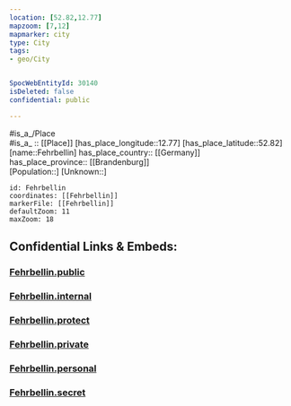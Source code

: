 ```yaml
---
location: [52.82,12.77] 
mapzoom: [7,12] 
mapmarker: city 
type: City
tags:
- geo/City


SpocWebEntityId: 30140
isDeleted: false
confidential: public

---
```

#is_a_/Place  
#is_a_ :: [[Place]] 
[has_place_longitude::12.77] 
[has_place_latitude::52.82] 
[name::Fehrbellin] 
has_place_country:: [[Germany]]  
has_place_province:: [[Brandenburg]]  
[Population::] 
[Unknown::] 


```leaflet
id: Fehrbellin
coordinates: [[Fehrbellin]] 
markerFile: [[Fehrbellin]] 
defaultZoom: 11 
maxZoom: 18
```


## Confidential Links & Embeds: 

### [Fehrbellin.public](/_public/\Earth\Continent\Europe\Europe~Central\Germany\Germany~East\Brandenburg\counties~Brandenburg\Ostprignitz-Ruppin\cities~Ostprignitz-RuppinFehrbellin.public.md) 

### [Fehrbellin.internal](/_internal/\Earth\Continent\Europe\Europe~Central\Germany\Germany~East\Brandenburg\counties~Brandenburg\Ostprignitz-Ruppin\cities~Ostprignitz-RuppinFehrbellin.internal.md) 

### [Fehrbellin.protect](/_protect/\Earth\Continent\Europe\Europe~Central\Germany\Germany~East\Brandenburg\counties~Brandenburg\Ostprignitz-Ruppin\cities~Ostprignitz-RuppinFehrbellin.protect.md) 

### [Fehrbellin.private](/_private/\Earth\Continent\Europe\Europe~Central\Germany\Germany~East\Brandenburg\counties~Brandenburg\Ostprignitz-Ruppin\cities~Ostprignitz-RuppinFehrbellin.private.md) 

### [Fehrbellin.personal](/_personal/\Earth\Continent\Europe\Europe~Central\Germany\Germany~East\Brandenburg\counties~Brandenburg\Ostprignitz-Ruppin\cities~Ostprignitz-RuppinFehrbellin.personal.md) 

### [Fehrbellin.secret](/_secret/\Earth\Continent\Europe\Europe~Central\Germany\Germany~East\Brandenburg\counties~Brandenburg\Ostprignitz-Ruppin\cities~Ostprignitz-RuppinFehrbellin.secret.md)

